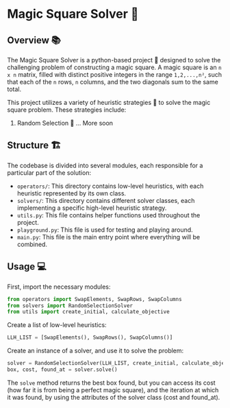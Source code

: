 # Magic Square Solver 🧩

## Overview 📚

The Magic Square Solver is a python-based project 🐍 designed to solve the challenging problem of constructing a magic square. A magic square is an `n x n` matrix, filled with distinct positive integers in the range `1,2,...,n²`, such that each of the `n` rows, `n` columns, and the two diagonals sum to the same total.

This project utilizes a variety of heuristic strategies 🔀 to solve the magic square problem. These strategies include:

1. Random Selection 🎲
... More soon

## Structure 🏗️

The codebase is divided into several modules, each responsible for a particular part of the solution:

- `operators/`: This directory contains low-level heuristics, with each heuristic represented by its own class.
- `solvers/`: This directory contains different solver classes, each implementing a specific high-level heuristic strategy.
- `utils.py`: This file contains helper functions used throughout the project.
- `playground.py`: This file is used for testing and playing around.
- `main.py`: This file is the main entry point where everything will be combined.
  
   
## Usage 💻

First, import the necessary modules:

```python
from operators import SwapElements, SwapRows, SwapColumns
from solvers import RandomSelectionSolver
from utils import create_initial, calculate_objective
```

Create a list of low-level heuristics:

```python
LLH_LIST = [SwapElements(), SwapRows(), SwapColumns()]
```

Create an instance of a solver, and use it to solve the problem:

```python
solver = RandomSelectionSolver(LLH_LIST, create_initial, calculate_objective)
box, cost, found_at = solver.solve()
```

The `solve` method returns the best box found, but you can access its cost (how far it is from being a perfect magic square), and the iteration at which it was found, by using the attributes of the solver class (cost and found_at).

